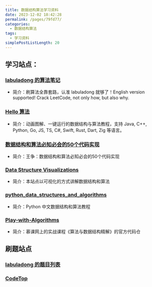 ```yaml
---
title: 数据结构算法学习资料
date: 2023-12-02 18:42:28
permalink: /pages/79fd77/
categories:
  - 数据结构算法
tags:
  - 学习资料
simplePostListLength: 20
---
```

## 学习站点：

### [labuladong 的算法笔记](https://github.com/labuladong/fucking-algorithm)

- 简介：刷算法全靠套路，认准 labuladong 就够了！English version supported! Crack LeetCode, not only how, but also why.

### [Hello 算法](https://github.com/krahets/hello-algo)

- 简介：动画图解、一键运行的数据结构与算法教程，支持 Java, C++, Python, Go, JS, TS, C#, Swift, Rust, Dart, Zig 等语言。

### [数据结构和算法必知必会的50个代码实现](https://github.com/wangzheng0822/algo)

- 简介：王争：数据结构和算法必知必会的50个代码实现

### [Data Structure Visualizations](https://www.cs.usfca.edu/~galles/visualization/Algorithms.html)

- 简介：本站点以可视化的方式讲解数据结构和算法

### [python_data_structures_and_algorithms](https://github.com/PegasusWang/python_data_structures_and_algorithms)

- 简介：Python 中文数据结构和算法教程

### [Play-with-Algorithms](https://github.com/liuyubobobo/Play-with-Algorithms)

- 简介：慕课网上的实战课程《算法与数据结构精解》的官方代码仓

## 刷题站点

### [labuladong 的题目列表](https://leetcode.cn/problem-list/59jEaTgw/)

### [CodeTop](https://codetop.cc/home)


